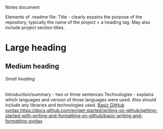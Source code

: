 Notes document














Elements of .readme file: 
Title - clearly expains the purpose of the repository, typically the name of the project + a heading tag. May also include project section titles.
# Large heading
## Medium heading
###### Small heading

Introduction/summary - two or three sentences
Technologies - explains which languages and version of those languages were used. Also should include any libraries and technologies used.
[Basic GitHub syntax.](https://docs.github.com/en/get-started/writing-on-github/getting-started-with-writing-and-formatting-on-github/basic-writing-and-formatting-syntax)https://docs.github.com/en/get-started/writing-on-github/getting-started-with-writing-and-formatting-on-github/basic-writing-and-formatting-syntax
